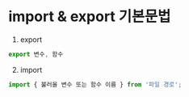 # import & export 기본문법

1. export 
```javascript
export 변수, 함수
```

2. import
```javascript
import { 불러올 변수 또는 함수 이름 } from '파일 경로';
```